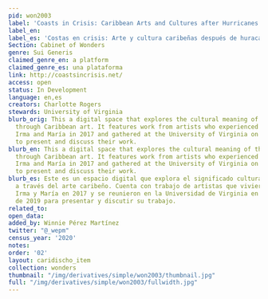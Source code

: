 ```yaml
---
pid: won2003
label: 'Coasts in Crisis: Caribbean Arts and Cultures after Hurricanes'
label_en:
label_es: 'Costas en crisis: Arte y cultura caribeñas después de huracanes '
Section: Cabinet of Wonders
genre: Sui Generis
claimed_genre_en: a platform
claimed_genre_es: una plataforma
link: http://coastsincrisis.net/
access: open
status: In Development
language: en,es
creators: Charlotte Rogers
stewards: University of Virginia
blurb_orig: This a digital space that explores the cultural meaning of the hurricane
  through Caribbean art. It features work from artists who experienced Hurricanes
  Irma and María in 2017 and gathered at the University of Virginia on September 2019
  to present and discuss their work.
blurb_en: This a digital space that explores the cultural meaning of the hurricane
  through Caribbean art. It features work from artists who experienced Hurricanes
  Irma and María in 2017 and gathered at the University of Virginia on September 2019
  to present and discuss their work.
blurb_es: Este es un espacio digital que explora el significado cultural del huracán
  a través del arte caribeño. Cuenta con trabajo de artistas que vivieron los huracanes
  Irma y María en 2017 y se reunieron en la Universidad de Virginia en septiembre
  de 2019 para presentar y discutir su trabajo.
related_to:
open_data:
added_by: Winnie Pérez Martínez
twitter: "@_wepm"
census_year: '2020'
notes:
order: '02'
layout: caridischo_item
collection: wonders
thumbnail: "/img/derivatives/simple/won2003/thumbnail.jpg"
full: "/img/derivatives/simple/won2003/fullwidth.jpg"
---
```

